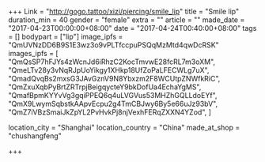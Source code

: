 +++
Link = "http://gogo.tattoo/xizi/piercing/smile_lip"
title = "Smile lip"
duration_min = 40
gender = "female"
extra = ""
article = ""
made_date = "2017-04-23T00:00:00+08:00"
date = "2017-04-24T00:40:00+08:00"
tags = []
bodypart = ["lip"]
image_ipfs = "QmUVNzDD6B9S1E3wz3o9vPLTfccpuPSQqMzMtd4qwDcRSK"
images_ipfs = [  "QmQsSP7hFJYs4zWcnJd6iRhzC2KocTmvwE28fcRL7m3oXM",
  "QmeLTv28y3vNqRJpUoYikgy1XHkp18UfZoPaLFECWLg7uX",
  "QmadQvqBs2mxsG3JAvGznV9N8Ybxzm2F8WCUtpZNWfkRiC",
  "QmZxuXqbPyBrtZRTrpjBeigqycteY9bkDofUa4EchaYgMS",
  "QmafBpmKYYvVg3gqiPPEQ6q4uLVGVus53MHZhGQLLdoEYf",
  "QmX9LwymSqbstkAApvEcpu2g4TmCBJwy6By5e66uJz93bV",
  "QmZ7iVBzSmaiJkZpYL2PvHvkPj8njVexhFERqZXXN4YZod",
]

location_city = "Shanghai"
location_country = "China"
made_at_shop = "chushangfeng"

+++
